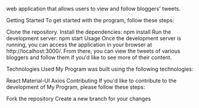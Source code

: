 web application that allows users to view and follow bloggers' tweets.

Getting Started To get started with the program, follow these steps:

Clone the repository. Install the dependencies: npm install Run the development
server: npm start Usage Once the development server is running, you can access
the application in your browser at http://localhost:3000/. From there, you can
view the tweets of various bloggers and follow them if you'd like to see more of
their content.

Technologies Used My Program was built using the following technologies:

React Material-UI Axios Contributing If you'd like to contribute to the
development of My Program, please follow these steps:

Fork the repository Create a new branch for your changes
